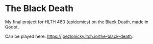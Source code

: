 # The Black Death
My final project for HLTH 480 (epidemics) on the Black Death, made in Godot.

Can be played here: https://joezlonicky.itch.io/the-black-death.
